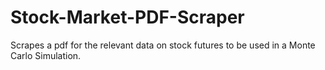 # Stock-Market-PDF-Scraper
Scrapes a pdf for the relevant data on stock futures to be used in a Monte Carlo Simulation.
